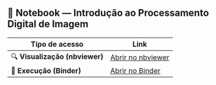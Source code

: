 ## 📘 Notebook — Introdução ao Processamento Digital de Imagem

| Tipo de acesso | Link |
|----------------|------|
| 🔍 **Visualização (nbviewer)** | [Abrir no nbviewer](https://nbviewer.org/github/ppestana-supervisor/PDI_python/blob/main/topico2/Topico2.ipynb) |
| 🧪 **Execução (Binder)** | [Abrir no Binder](https://mybinder.org/v2/gh/ppestana-supervisor/PDI_python/HEAD?labpath=topico2/Topico2.ipynb) |
